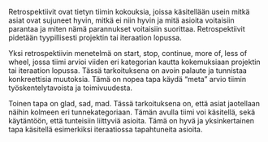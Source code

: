 Retrospektiivit ovat tietyn tiimin kokouksia, joissa käsitellään usein mitkä asiat ovat sujuneet hyvin, mitkä ei niin hyvin ja mitä asioita voitaisiin parantaa ja miten nämä parannukset voitaisiin suorittaa. Retrospektiivit pidetään tyypillisesti projektin tai iteraation lopussa. 

Yksi retrospektiivin menetelmä on start, stop, continue, more of, less of wheel, jossa tiimi arvioi viiden eri kategorian kautta kokemuksiaan projektin tai iteraation lopussa. Tässä tarkoituksena on avoin palaute ja tunnistaa konkreettisia muutoksia. Tämä on nopea tapa käydä “meta” arvio tiimin työskentelytavoista ja toimivuudesta. 

Toinen tapa on glad, sad, mad. Tässä tarkoituksena on, että asiat jaotellaan näihin kolmeen eri tunnekategoriaan. Tämän avulla tiimi voi käsitellä, sekä käytäntöön, että tunteisiin liittyviä asioita. Tämä on hyvä ja yksinkertainen tapa käsitellä esimerkiksi iteraatiossa tapahtuneita asioita. 